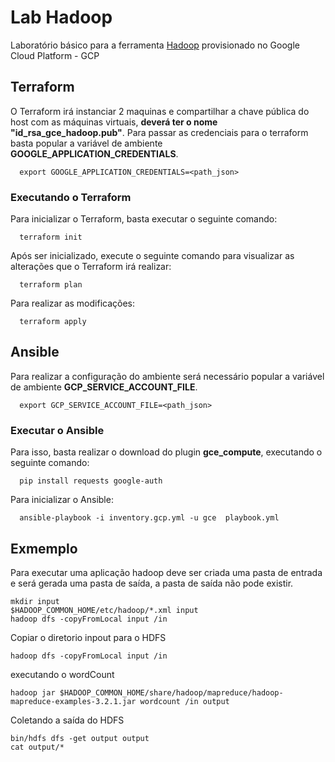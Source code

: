 # Lab Hadoop

Laboratório básico para a ferramenta [Hadoop](http://hadoop.org/) provisionado no Google Cloud Platform - GCP

## Terraform

O Terraform irá instanciar 2 maquinas e compartilhar a chave pública do host com as máquinas virtuais, **deverá ter o nome "id_rsa_gce_hadoop.pub"**. Para passar as credenciais para o terraform basta popular a variável de ambiente **GOOGLE_APPLICATION_CREDENTIALS**.

```shell
  export GOOGLE_APPLICATION_CREDENTIALS=<path_json>
```

### Executando o Terraform

Para inicializar o Terraform, basta executar o seguinte comando:

```shell
  terraform init
```

Após ser inicializado, execute o seguinte comando para visualizar as alterações que o Terraform irá realizar:

```shell
  terraform plan
```

Para realizar as modificações:

```shell
  terraform apply
```

## Ansible

Para realizar a configuração do ambiente será necessário popular a variável de ambiente **GCP_SERVICE_ACCOUNT_FILE**.

```shell
  export GCP_SERVICE_ACCOUNT_FILE=<path_json>
```

### Executar o Ansible

Para isso, basta realizar o download do plugin **gce_compute**, executando o seguinte comando:

```shell
  pip install requests google-auth
```

Para inicializar o Ansible:

```shell
  ansible-playbook -i inventory.gcp.yml -u gce  playbook.yml
```

## Exmemplo

Para executar uma aplicação hadoop deve ser criada uma pasta de entrada e será gerada uma pasta de saída, a pasta de saída não pode existir.

```shell
mkdir input
$HADOOP_COMMON_HOME/etc/hadoop/*.xml input
hadoop dfs -copyFromLocal input /in
```

Copiar o diretorio inpout para o HDFS

```shell
hadoop dfs -copyFromLocal input /in
```

executando o wordCount

```shell
hadoop jar $HADOOP_COMMON_HOME/share/hadoop/mapreduce/hadoop-mapreduce-examples-3.2.1.jar wordcount /in output
```

Coletando a saída do HDFS

```shell
bin/hdfs dfs -get output output
cat output/*
```
